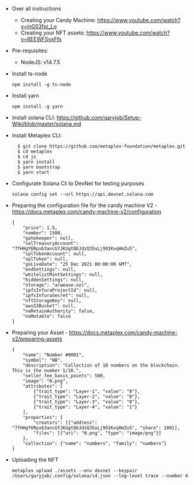 - Over all instructions
  - Creating your Candy Machine: https://www.youtube.com/watch?v=inG53fpi_Lo
  - Creating your NFT assets: https://www.youtube.com/watch?v=6EEWFSvxFfs

- Pre-requisites:
  - NodeJS: v14.7.5

- Install ts-node
  ```
  npm install -g ts-node
  ```

- Install yarn
  ```
  npm install -g yarn
  ```


- Install solana CLI: https://github.com/garyjob/Setup-Wiki/blob/master/solana.md

- Install Metaplex CLI: 
  ```
    $ git clone https://github.com/metaplex-foundation/metaplex.git
    $ cd metaplex
    $ cd js
    $ yarn install
    $ yarn bootstrap
    $ yarn start
  ```

- Configurate Solana Cli to DevNet for testing purposes
  ```
  solana config set --url https://api.devnet.solana.com
  ```

- Preparing the configuration file for the candy machine V2 - https://docs.metaplex.com/candy-machine-v2/configuration
  ```
  {
      "price": 1.5,
      "number": 1500,
      "gatekeeper": null,
      "solTreasuryAccount": "7fHHgY6Rpx63ancGYJKUgtQ6JdzQ3SuLj991KvqHmZu5",
      "splTokenAccount": null,
      "splToken": null,
      "goLiveDate": "25 Dec 2021 00:00:00 GMT",
      "endSettings": null,
      "whitelistMintSettings": null,
      "hiddenSettings": null,
      "storage": "arweave-sol",
      "ipfsInfuraProjectId": null,
      "ipfsInfuraSecret": null,
      "nftStorageKey": null,
      "awsS3Bucket": null,
      "noRetainAuthority": false,
      "noMutable": false
  }
  ```

- Preparing your Asset - https://docs.metaplex.com/candy-machine-v2/preparing-assets
  ```
  {
      "name": "Number #0001",
      "symbol": "NB",
      "description": "Collection of 10 numbers on the blockchain. This is the number 1/10.",
      "seller_fee_basis_points": 500,
      "image": "0.png",
      "attributes": [
          {"trait_type": "Layer-1", "value": "0"},
          {"trait_type": "Layer-2", "value": "0"}, 
          {"trait_type": "Layer-3", "value": "0"},
          {"trait_type": "Layer-4", "value": "1"}
      ],
      "properties": {
          "creators": [{"address": "7fHHgY6Rpx63ancGYJKUgtQ6JdzQ3SuLj991KvqHmZu5", "share": 100}],
          "files": [{"uri": "0.png", "type": "image/png"}]
      },
      "collection": {"name": "numbers", "family": "numbers"}
  }  
  ```

- Uploading the NFT
  ```
  metaplex upload ./assets --env devnet --keypair /Users/garyjob/.config/solana/id.json --log-level trace --number 4
  ```